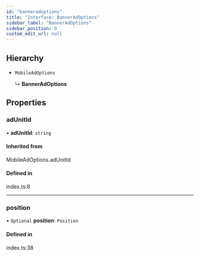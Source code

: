 ```yaml
---
id: "banneradoptions"
title: "Interface: BannerAdOptions"
sidebar_label: "BannerAdOptions"
sidebar_position: 0
custom_edit_url: null
---
```


## Hierarchy

- `MobileAdOptions`

  ↳ **BannerAdOptions**

## Properties

### adUnitId

• **adUnitId**: `string`

#### Inherited from

MobileAdOptions.adUnitId

#### Defined in

index.ts:8

___

### position

• `Optional` **position**: `Position`

#### Defined in

index.ts:38
